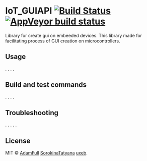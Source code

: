 # IoT_GUIAPI [![Build Status](https://travis-ci.org/AdamFull/IoT_GUIAPI.svg?branch=main)](https://travis-ci.org/AdamFull/IoT_GUIAPI) [![AppVeyor build status](https://ci.appveyor.com/api/projects/status/github//AdamFull/IoT_GUIAPI?branch=main&svg=true)](https://ci.appveyor.com/api/projects/status/github/AdamFull/IoT_GUIAPI)
Library for create gui on embeeded devices.
This library made for facilitating process of GUI creation on microcontrollers.

Usage
-----
.
.
.
.

Build and test commands
-----------------------
.
.
.
.

Troubleshooting
---------------
.
.
.
.
.

License
-------
MIT © [AdamFull](https://github.com/AdamFull) [SorokinaTatyana](https://github.com/SorokinaTatyana) [uxeb](https://github.com/uxeb).